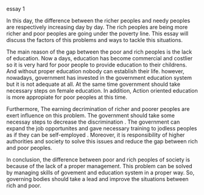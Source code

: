   essay 1
 
 In this day, the difference between the richer peoples and needy peoples are respectively increasing day by day. The rich peoples are being more richer and poor peoples are going under the poverty line. This essay will discuss  the factors of this problems and ways to tackle this situations.

The main reason of the gap between the poor and rich peoples is the  lack of education.  Now a days, education has become commercial and costlier so it is very hard for  poor people to provide education to their childrens. And without proper education nobody can establish their life. however, nowadays, government has invested in the government education system but it is not adequate at all. At the same time government should take necessary steps on female education. In addition, Action oriented education is more appropiate for poor peoples at this time.

Furthermore, The earning decrimination of richer and poorer peoples are exert influence on this problem. The government should take some necessay steps to decrease the discrimination . The government can expand the job opportunites and gave necessary training to jodless peoples as if they can be self-employed  . Moreover, it is  responsibility of higher authorities and society to solve this issues and reduce the gap between rich and poor peoples.

In conclusion, the difference between poor and rich peoples of  society is because of the lack of a proper management. This  problem can be solved by managing skills of govement and education system in a proper way. So, governing bodies should take a lead and improve the situations between rich and poor.

